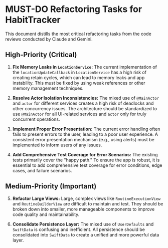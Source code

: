 # MUST-DO Refactoring Tasks for HabitTracker

This document distills the most critical refactoring tasks from the code reviews conducted by Claude and Gemini.

## High-Priority (Critical)

1.  **Fix Memory Leaks in `LocationService`:** The current implementation of the `locationUpdateCallback` in `LocationService` has a high risk of creating retain cycles, which can lead to memory leaks and app instability. This must be fixed by using weak references or other memory management techniques.

2.  **Resolve Actor Isolation Inconsistencies:** The mixed use of `@MainActor` and `actor` for different services creates a high risk of deadlocks and other concurrency issues. The architecture should be standardized to use `@MainActor` for all UI-related services and `actor` only for truly concurrent operations.

3.  **Implement Proper Error Presentation:** The current error handling often fails to present errors to the user, leading to a poor user experience. A consistent error presentation mechanism (e.g., using alerts) must be implemented to inform users of any issues.

4.  **Add Comprehensive Test Coverage for Error Scenarios:** The existing tests primarily cover the "happy path." To ensure the app is robust, it is essential to add comprehensive test coverage for error conditions, edge cases, and failure scenarios.

## Medium-Priority (Important)

5.  **Refactor Large Views:** Large, complex views like `RoutineExecutionView` and `RoutineBuilderView` are difficult to maintain and test. They should be broken down into smaller, more manageable components to improve code quality and maintainability.

6.  **Consolidate Persistence Layer:** The mixed use of `UserDefaults` and `SwiftData` is confusing and inefficient. All persistence should be consolidated into `SwiftData` to create a unified and more powerful data layer.
